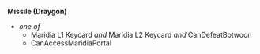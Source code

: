 ﻿**Missile (Draygon)**

- *one of*
  - Maridia L1 Keycard *and* Maridia L2 Keycard *and* CanDefeatBotwoon
  - CanAccessMaridiaPortal
